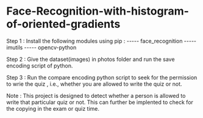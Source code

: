 # Face-Recognition-with-histogram-of-oriented-gradients

Step 1 :
         Install the following modules using pip :
         ----- face_recognition
         ----- imutils
         ----- opencv-python

Step 2 :
         Give the dataset(images) in photos folder and run the save encoding script of python.

Step 3 :
         Run the compare encoding python script to seek for the permission to wrie the quiz , i.e., whether you are allowed to write the quiz or not.

Note : 
         This project is designed to detect whether a person is allowed to write that particular quiz or not. This can further be implented to check for the copying in the exam or quiz time.
